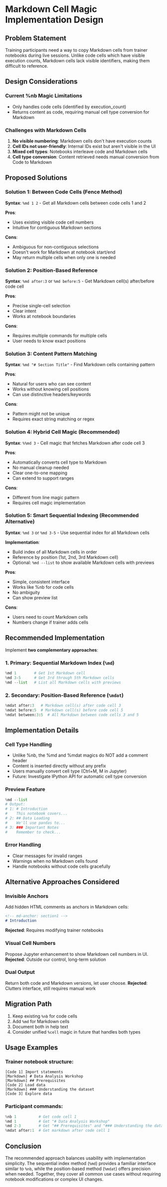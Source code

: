 # Markdown Cell Magic Implementation Design

## Problem Statement

Training participants need a way to copy Markdown cells from trainer notebooks during live sessions. Unlike code cells which have visible execution counts, Markdown cells lack visible identifiers, making them difficult to reference.

## Design Considerations

### Current %nb Magic Limitations
- Only handles code cells (identified by execution_count)
- Returns content as code, requiring manual cell type conversion for Markdown

### Challenges with Markdown Cells
1. **No visible numbering**: Markdown cells don't have execution counts
2. **Cell IDs not user-friendly**: Internal IDs exist but aren't visible in the UI
3. **Mixed cell types**: Notebooks interleave code and Markdown cells
4. **Cell type conversion**: Content retrieved needs manual conversion from Code to Markdown

## Proposed Solutions

### Solution 1: Between Code Cells (Fence Method)
**Syntax**: `%md 1 2` - Get all Markdown cells between code cells 1 and 2

**Pros**:
- Uses existing visible code cell numbers
- Intuitive for contiguous Markdown sections

**Cons**:
- Ambiguous for non-contiguous selections
- Doesn't work for Markdown at notebook start/end
- May return multiple cells when only one is needed

### Solution 2: Position-Based Reference
**Syntax**: `%md after:3` or `%md before:5` - Get Markdown cell(s) after/before code cell

**Pros**:
- Precise single-cell selection
- Clear intent
- Works at notebook boundaries

**Cons**:
- Requires multiple commands for multiple cells
- User needs to know exact positions

### Solution 3: Content Pattern Matching
**Syntax**: `%md "# Section Title"` - Find Markdown cells containing pattern

**Pros**:
- Natural for users who can see content
- Works without knowing cell positions
- Can use distinctive headers/keywords

**Cons**:
- Pattern might not be unique
- Requires exact string matching or regex

### Solution 4: Hybrid Cell Magic (Recommended)
**Syntax**: `%%md 3` - Cell magic that fetches Markdown after code cell 3

**Pros**:
- Automatically converts cell type to Markdown
- No manual cleanup needed
- Clear one-to-one mapping
- Can extend to support ranges

**Cons**:
- Different from line magic pattern
- Requires cell magic implementation

### Solution 5: Smart Sequential Indexing (Recommended Alternative)
**Syntax**: `%md 3` or `%md 3-5` - Use sequential index for all Markdown cells

**Implementation**: 
- Build index of all Markdown cells in order
- Reference by position (1st, 2nd, 3rd Markdown cell)
- Optional: `%md --list` to show available Markdown cells with previews

**Pros**:
- Simple, consistent interface
- Works like %nb for code cells
- No ambiguity
- Can show preview list

**Cons**:
- Users need to count Markdown cells
- Numbers change if trainer adds cells

## Recommended Implementation

Implement **two complementary approaches**:

### 1. Primary: Sequential Markdown Index (`%md`)
```python
%md 1        # Get 1st Markdown cell
%md 3-5      # Get 3rd through 5th Markdown cells
%md --list   # List all Markdown cells with previews
```

### 2. Secondary: Position-Based Reference (`%mdat`)
```python
%mdat after:3   # Markdown cell(s) after code cell 3
%mdat before:5  # Markdown cell(s) before code cell 5
%mdat between:3:5  # All Markdown between code cells 3 and 5
```

## Implementation Details

### Cell Type Handling
- Unlike %nb, the %md and %mdat magics do NOT add a comment header
- Content is inserted directly without any prefix
- Users manually convert cell type (Ctrl+M, M in Jupyter)
- Future: Investigate IPython API for automatic cell type conversion

### Preview Feature
```python
%md --list
# Output:
# 1: # Introduction
#    This notebook covers...
# 2: ## Data Loading
#    We'll use pandas to...
# 3: ### Important Notes
#    Remember to check...
```

### Error Handling
- Clear messages for invalid ranges
- Warnings when no Markdown cells found
- Handle notebooks without code cells gracefully

## Alternative Approaches Considered

### Invisible Anchors
Add hidden HTML comments as anchors in Markdown cells:
```markdown
<!-- md-anchor: section1 -->
# Introduction
```
**Rejected**: Requires modifying trainer notebooks

### Visual Cell Numbers
Propose Jupyter enhancement to show Markdown cell numbers in UI.
**Rejected**: Outside our control, long-term solution

### Dual Output
Return both code and Markdown versions, let user choose.
**Rejected**: Clutters interface, still requires manual work

## Migration Path

1. Keep existing `%nb` for code cells
2. Add `%md` for Markdown cells  
3. Document both in help text
4. Consider unified `%cell` magic in future that handles both types

## Usage Examples

### Trainer notebook structure:
```
[Code 1] Import statements
[Markdown] # Data Analysis Workshop
[Markdown] ## Prerequisites  
[Code 2] Load data
[Markdown] ### Understanding the dataset
[Code 3] Explore data
```

### Participant commands:
```python
%nb 1          # Get code cell 1
%md 1          # Get "# Data Analysis Workshop"
%md 2-3        # Get "## Prerequisites" and "### Understanding the dataset"
%mdat after:1  # Get markdown after code cell 1
```

## Conclusion

The recommended approach balances usability with implementation simplicity. The sequential index method (`%md`) provides a familiar interface similar to `%nb`, while the position-based method (`%mdat`) offers precision when needed. Together, they cover all common use cases without requiring notebook modifications or complex UI changes.